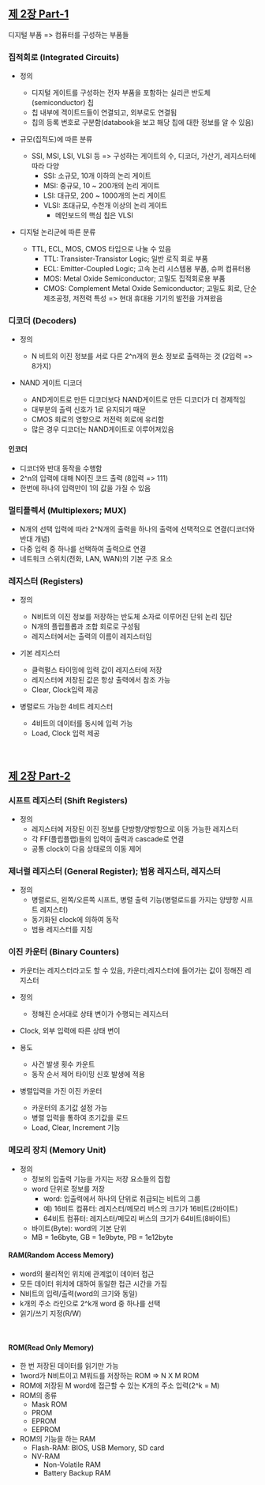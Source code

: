 
## [제 2장 Part-1](https://www.youtube.com/watch?v=aj74NlGUAk4&list=PLc8fQ-m7b1hCHTT7VH2oo0Ng7Et096dYc&index=4)

디지털 부품 => 컴퓨터를 구성하는 부품들

### 집적회로 (Integrated Circuits)

- 정의
  - 디지털 게이트를 구성하는 전자 부품을 포함하는 실리콘 반도체(semiconductor) 칩
  - 칩 내부에 겍이트드들이 연결되고, 외부로도 연결됨
  - 칩의 등록 번호로 구분함(databook을 보고 해당 칩에 대한 정보를 알 수 있음)

- 규모(집적도)에 따른 분류
  - SSI, MSI, LSI, VLSI 등 => 구성하는 게이트의 수, 디코더, 가산기, 레지스터에 따라 다양
    - SSI: 소규모, 10개 이하의 논리 게이트
    - MSI: 중규모, 10 ~ 200개의 논리 게이트
    - LSI: 대규모, 200 ~ 1000개의 논리 게이트
    - VLSI: 초대규모, 수천개 이상의 논리 게이트
      - 메인보드의 핵심 칩은 VLSI

- 디지털 논리군에 따른 분류
  - TTL, ECL, MOS, CMOS 타입으로 나눌 수 있음
    - TTL: Transister-Transistor Logic; 일반 로직 회로 부품
    - ECL: Emitter-Coupled Logic; 고속 논리 시스템용 부품, 슈퍼 컴퓨터용
    - MOS: Metal Oxide Semiconductor; 고밀도 집적회로용 부품
    - CMOS: Complement Metal Oxide Semiconductor; 고밀도 회로, 단순 제조공정, 저전력 특성 => 현대 휴대용 기기의 발전을 가져왔음


### 디코더 (Decoders)

- 정의
  - N 비트의 이진 정보를 서로 다른 2^n개의 원소 정보로 출력하는 것 (2입력 => 8가지)

- NAND 게이트 디코더
  - AND게이트로 만든 디코더보다 NAND게이트로 만든 디코더가 더 경제적임
  - 대부분의 출력 신호가 1로 유지되기 때문
  - CMOS 회로의 영향으로 저전력 회로에 유리함
  - 많은 경우 디코더는 NAND게이트로 이루어져있음


#### 인코더

- 디코더와 반대 동작을 수행함
- 2^n의 입력에 대해 N이진 코드 출력 (8입력 => 111)
- 한번에 하나의 입력만이 1의 값을 가질 수 있음

### 멀티플렉서 (Multiplexers; MUX)

- N개의 선택 입력에 따라 2^N개의 출력을 하나의 출력에 선택적으로 연결(디코더와 반대 개념)
- 다중 입력 중 하나를 선택하여 출력으로 연결
- 네트워크 스위치(전화, LAN, WAN)의 기본 구조 요소

### 레지스터 (Registers)

- 정의
  - N비트의 이진 정보를 저장하는 반도체 소자로 이루어진 단위 논리 집단
  - N개의 플립플롭과 조합 회로로 구성됨
  - 레지스터에서는 출력의 이름이 레지스터임

- 기본 레지스터
  - 클럭펄스 타이밍에 입력 값이 레지스터에 저장
  - 레지스터에 저장된 값은 항상 출력에서 참조 가능
  - Clear, Clock입력 제공

- 병렬로드 가능한 4비트 레지스터
  - 4비트의 데이터를 동시에 입력 가능
  - Load, Clock 입력 제공


<br>

## [제 2장 Part-2](https://www.youtube.com/watch?v=7VPjQMeiHg0&list=PLc8fQ-m7b1hCHTT7VH2oo0Ng7Et096dYc&index=5)

### 시프트 레지스터 (Shift Registers)

- 정의
  - 레지스터에 저장된 이진 정보를 단방향/양방향으로 이동 가능한 레지스터
  - 각 FF(플립플랩)들의 입력이 출력과 cascade로 연결
  - 공통 clock이 다음 상태로의 이동 제어


### 제너럴 레지스터 (General Register); 범용 레지스터, 레지스터

- 정의
  - 병렬로드, 왼쪽/오른쪽 시프트, 병렬 출력 기능(병렬로드를 가지는 양뱡향 시프트 레지스터)
  - 동기화된 clock에 의하여 동작
  - 범용 레지스터를 지칭

### 이진 카운터 (Binary Counters)

- 카운터는 레지스터라고도 할 수 있음, 카운터;레지스터에 들어가는 값이 정해진 레지스터
- 정의
  - 정해진 순서대로 상태 변이가 수행되는 레지스터

- Clock, 외부 입력에 따른 상태 변이
- 용도
  - 사건 발생 횟수 카운트
  - 동작 순서 제어 타이밍 신호 발생에 적용

- 병렬입력을 가진 이진 카운터
  - 카운터의 초기값 설정 가능
  - 병렬 입력을 통하여 초기값을 로드
  - Load, Clear, Increment 기능


### 메모리 장치 (Memory Unit)

- 정의
  - 정보의 입출력 기능을 가지는 저장 요소들의 집합
  - word 단위로 정보를 저장
    - word: 입출력에서 하나의 단위로 취급되는 비트의 그룹
    - 예) 16비트 컴퓨터: 레지스터/메모리 버스의 크기가 16비트(2바이트)
    - 64비트 컴퓨터: 레지스터/메모리 버스의 크기가 64비트(8바이트)
  - 바이트(Byte): word의 기본 단위
  - MB = 1e6byte, GB = 1e9byte, PB = 1e12byte

#### RAM(Random Access Memory)

- word의 물리적인 위치에 관계없이 데이터 접근
- 모든 데이터 위치에 대하여 동일한 접근 시간을 가짐
- N비트의 입력/출력(word의 크기와 동일)
- k개의 주소 라인으로 2^k개 word 중 하나를 선택
- 읽기/쓰기 지정(R/W)

<br>

#### ROM(Read Only Memory)

- 한 번 저장된 데이터를 읽기만 가능
- 1word가 N비트이고 M워드를 저장하는 ROM => N X M ROM
- ROM에 저장된 M word에 접근할 수 있는 K개의 주소 입력(2^k = M)
- ROM의 종류
  - Mask ROM
  - PROM
  - EPROM
  - EEPROM
- ROM의 기능을 하는 RAM
  - Flash-RAM: BIOS, USB Memory, SD card
  - NV-RAM
    - Non-Volatile RAM
    - Battery Backup RAM

